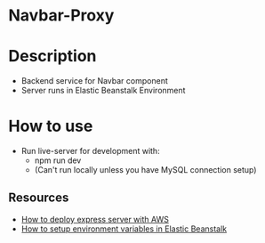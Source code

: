 # Navbar-Proxy

# Description
- Backend service for Navbar component
- Server runs in Elastic Beanstalk Environment 

# How to use
- Run live-server for development with:
    - npm run dev
    - (Can't run locally unless you have MySQL connection setup)

## Resources
- [How to deploy express server with AWS](https://docs.aws.amazon.com/elasticbeanstalk/latest/dg/create_deploy_nodejs_express.html)
- [How to setup environment variables in Elastic Beanstalk](https://docs.aws.amazon.com/elasticbeanstalk/latest/dg/environments-cfg-softwaresettings.html)

